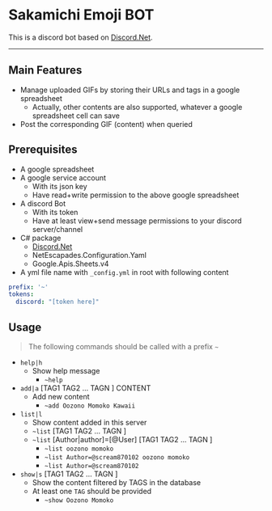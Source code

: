 # Sakamichi Emoji BOT

This is a discord bot based on [Discord.Net](https://github.com/discord-net/Discord.Net).

---

## Main Features

- Manage uploaded GIFs by storing their URLs and tags in a google spreadsheet
  - Actually, other contents are also supported, whatever a google spreadsheet cell can save
- Post the corresponding GIF (content) when queried

## Prerequisites

- A google spreadsheet
- A google service account
  - With its json key
  - Have read+write permission to the above google spreadsheet
- A discord Bot
  - With its token
  - Have at least view+send message permissions to your discord server/channel
- C# package
  - [Discord.Net](https://github.com/discord-net/Discord.Net)
  - NetEscapades.Configuration.Yaml
  - Google.Apis.Sheets.v4
- A yml file name with `_config.yml` in root with following content

``` yml
prefix: '~'
tokens:
  discord: "[token here]"
```

## Usage

> The following commands should be called with a prefix `~`

- `help|h`
  - Show help message
    - `~help`
- `add|a` [TAG1 TAG2 ... TAGN ]  CONTENT
  - Add new content
    - `~add Oozono Momoko Kawaii`
- `list|l`
  - Show content added in this server
  - `~list` [TAG1 TAG2 ... TAGN ]
  - `~list` [Author|author]=[@User] [TAG1 TAG2 ... TAGN ]
    - `~list oozono momoko`
    - `~list Author=@scream870102 oozono momoko`
    - `~list Author=@scream870102`
- `show|s` [TAG1 TAG2 ... TAGN ]
  - Show the content filtered by TAGS in the database
  - At least one `TAG` should be provided
    - `~show Oozono Momoko`
